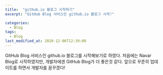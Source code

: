 ```yaml
---
title:  "github.io 블로그 시작하기"
excerpt: "GitHub Blog 서비스인 github.io 블로그 시작!"

categories:
  - Blog
tags:
  - Blog
last_modified_at: 2020-12-06T12:39:00
---
```


GitHub Blog 서비스인 github.io 블로그를 시작해보기로 하였다.
처음에는 Navar Blog로 시작하였지만, 개발자에겐 GitHub Blog가 더 좋은것 같다.
앞으로 꾸준히 업데이트를 하면서 개발자를 꿈꾸겠다!
